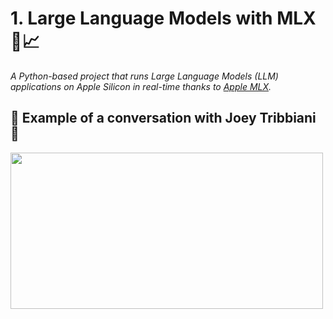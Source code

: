 
# 1. Large Language Models with MLX 🚀📈



*A Python-based project that runs Large Language Models (LLM) applications on Apple Silicon in real-time thanks to [Apple MLX](https://github.com/ml-explore/mlx).*
## 💬 Example of a conversation with Joey Tribbiani 💬

<img src="utils/llm-w-mlx-joey-conversation.png" width="500" height="250">
